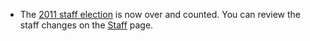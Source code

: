   * The [2011 staff election](/ElectionResults/2011) is now over and counted.
You can review the staff changes on the [Staff](Staff) page.
